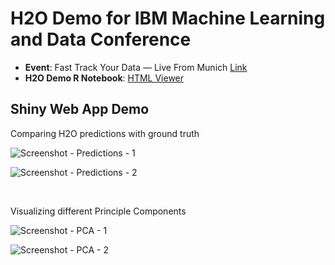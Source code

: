 # H2O Demo for IBM Machine Learning and Data Conference

- **Event**: Fast Track Your Data — Live From Munich [Link](https://www.ibm.com/analytics/us/en/events/machine-learning/)
- **H2O Demo R Notebook**: [HTML Viewer](http://nbviewer.jupyter.org/github/woobe/h2o_demo_for_ibm_dsx/blob/master/h2o_demo.nb.html)

## Shiny Web App Demo

Comparing H2O predictions with ground truth

![Screenshot - Predictions - 1](https://raw.githubusercontent.com/woobe/h2o_demo_for_ibm_dsx/master/screenshots/scr_predict_001.png)

![Screenshot - Predictions - 2](https://raw.githubusercontent.com/woobe/h2o_demo_for_ibm_dsx/master/screenshots/scr_predict_002.png)

<br>

Visualizing different Principle Components

![Screenshot - PCA - 1](https://raw.githubusercontent.com/woobe/h2o_demo_for_ibm_dsx/master/screenshots/scr_pca_001.png)

![Screenshot - PCA - 2](https://raw.githubusercontent.com/woobe/h2o_demo_for_ibm_dsx/master/screenshots/scr_pca_002.png)
